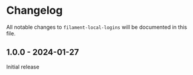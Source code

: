 # Changelog

All notable changes to `filament-local-logins` will be documented in this file.

## 1.0.0 - 2024-01-27

Initial release
